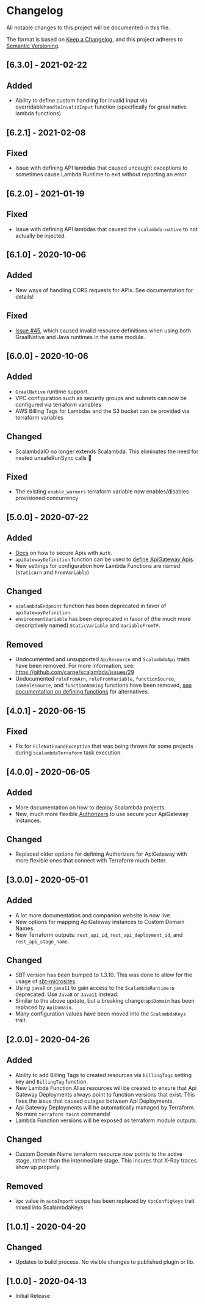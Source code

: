 # Changelog
All notable changes to this project will be documented in this file.

The format is based on [Keep a Changelog](https://keepachangelog.com/en/1.0.0/),
and this project adheres to [Semantic Versioning](https://semver.org/spec/v2.0.0.html).

## [6.3.0] - 2021-02-22
## Added
- Ability to define custom handling for invalid input via overridable`handleInvalidInput` function (specifically for graal native lambda functions)

## [6.2.1] - 2021-02-08
## Fixed
- Issue with defining API lambdas that caused uncaught exceptions to sometimes cause Lambda Runtime to exit without reporting an error.  

## [6.2.0] - 2021-01-19
## Fixed
- Issue with defining API lambdas that caused the `scalambda-native` to not actually be injected.

## [6.1.0] - 2020-10-06
## Added
- New ways of handling CORS requests for APIs. See documentation for details!

## Fixed
- [Issue #45](https://github.com/carpe/scalambda/issues/45), which caused invalid resource definitions when using both GraalNative and Java runtimes in the same module.

## [6.0.0] - 2020-10-06
## Added
- `GraalNative` runtime support.
- VPC configuration such as security groups and subnets can now be configured via terraform variables
- AWS Billing Tags for Lambdas and the S3 bucket can be provided via terraform variables

## Changed
- ScalambdaIO no longer extends Scalambda. This eliminates the need for nested unsafeRunSync calls :tada:

## Fixed
- The existing `enable_warmers` terraform variable now enables/disables provisioned concurrency

## [5.0.0] - 2020-07-22

## Added
- [Docs](https://carpe.github.io/scalambda/docs/api/create-api/) on how to secure Apis with `Auth`.
- `apiGatewayDefinition` function can be used to [define ApiGateway Apis](https://carpe.github.io/scalambda/docs/api/create-api/).
- New settings for configuration how Lambda Functions are named (`StaticArn` and `FromVariable`)

## Changed
- `scalambdaEndpoint` function has been deprecated in favor of `apiGatewayDefinition`.
- `environmentVariable` has been deprecated in favor of (the much more descriptively named) `StaticVariable` and `VariableFromTF`.  

## Removed
- Undocumented and unsupported `ApiResource` and `ScalambdaApi` traits have been removed. For more information, see: https://github.com/carpe/scalambda/issues/29  
- Undocumented `roleFromArn`, `roleFromVariable`, `functionSource`, `iamRoleSource`, and `functionNaming` functions have been removed, [see documentation on defining functions](https://carpe.github.io/scalambda/docs/configuration/) for alternatives.


## [4.0.1] - 2020-06-15
## Fixed
- Fix for `FileNotFoundException` that was being thrown for some projects during `scalambdaTerraform` task execution.

## [4.0.0] - 2020-06-05
## Added
- More documentation on how to deploy Scalambda projects.
- New, much more flexible [Authorizers](https://github.com/carpe/scalambda/blob/ad397b36adc8e1b13d6bd8be9bc5d481396c5b03/plugin/src/main/scala/io/carpe/scalambda/conf/function/Auth.scala#L11-L48) to use secure your ApiGateway instances.

## Changed
- Replaced older options for defining Authorizers for ApiGateway with more flexible ones that connect with Terraform much better.

## [3.0.0] - 2020-05-01
## Added
- A lot more documentation and companion website is now live.
- New options for mapping ApiGateway instances to Custom Domain Names.
- New Terraform outputs: `rest_api_id`, `rest_api_deployment_id`, and `rest_api_stage_name`.

## Changed
- SBT version has been bumped to 1.3.10. This was done to allow for the usage of [sbt-microsites](https://47degrees.github.io/sbt-microsites/).
- Using `java8` or `java11` to gain access to the `ScalambdaRuntime` is deprecated. Use `Java8` or `Java11` instead. 
- Similar to the above update, but a breaking change:`apiDomain` has been replaced by `ApiDomain`.
- Many configuration values have been moved into the `ScalambdaKeys` trait.

## [2.0.0] - 2020-04-26
## Added
- Ability to add Billing Tags to created resources via `billingTags` setting key and `BillingTag` function.
- New Lambda Function Alias resources will be created to ensure that Api Gateway Deployments always point to function versions that exist. This fixes the issue that caused outages between Api Deployments.
- Api Gateway Deployments will be automatically managed by Terraform. No more `terraform taint` commands!
- Lambda Function versions will be exposed as terraform module outputs.  

## Changed
- Custom Domain Name terraform resource now points to the active stage, rather than the intermediate stage. This insures that X-Ray traces show up properly. 

## Removed
- `Vpc` value in `autoImport` scope has been replaced by `VpcConfigKeys` trait mixed into ScalambdaKeys  

## [1.0.1] - 2020-04-20
## Changed
- Updates to build process. No visible changes to published plugin or lib. 

## [1.0.0] - 2020-04-13 
- Initial Release
 
